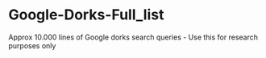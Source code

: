 # Google-Dorks-Full_list
Approx 10.000 lines of Google dorks search queries - Use this for research purposes only
